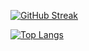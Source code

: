 [![GitHub Streak](http://github-readme-streak-stats.herokuapp.com?user=4xx404&theme=dark&background=000000)](https://git.io/streak-stats)

[![Top Langs](https://github-readme-stats.vercel.app/api/top-langs/?username=4xx404&layout=compact&theme=vision-friendly-dark)](https://github.com/anuraghazra/github-readme-stats)
